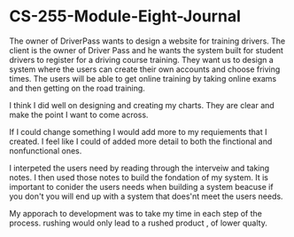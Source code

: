 # CS-255-Module-Eight-Journal
The owner of DriverPass wants to design a website for training drivers. The client is the owner of Driver Pass and he wants the system built for student drivers to register for a driving course training. They want us to design a system where the users can create their own accounts and choose friving times. The users will be able to get online training by taking online exams and then getting on the road training.

I think I did well on designing and creating my charts. They are clear and make the point I want to come across.

If I could change something I would add more to my requiements that I created. I feel like I could of added more detail to both the finctional and nonfunctional ones.

I interpeted the users need by reading through the interveiw and taking notes. I then used those notes to build the fondation of my system. It is important to conider the users needs when building a system beacuse if you don't you will end up with a system that does'nt meet the users needs.

My apporach to development was to take my time in each step of the process. rushing would only lead to a rushed product , of lower qualty.
